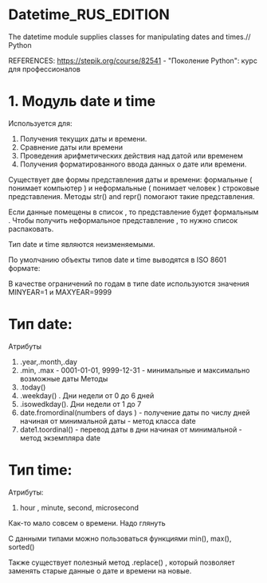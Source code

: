 # Datetime_RUS_EDITION

The datetime module supplies classes for manipulating dates and times.// Python

REFERENCES: https://stepik.org/course/82541 - "Поколение Python": курс для профессионалов

# 1. Модуль date и time

Используется для:

1. Получения текущих даты и времени.
2. Сравнение даты или времени
3. Проведения арифметических действия над датой или временем
4. Получения форматированного ввода данных о дате или времени.

Существует две формы представления даты и времени: формальные ( понимает компьютер ) и неформальные ( понимает человек ) строковые представления. Методы str() and repr() помогают такие представления.

Если данные помещены в список , то представление будет формальным . Чтобы получить неформальное представление , то нужно список распаковать.

Тип date и time являются неизменяемыми.

По умолчанию объекты типов date и time выводятся в ISO 8601 формате:

В качестве ограничений по годам в типе date используются значения MINYEAR=1 и MAXYEAR=9999

# Тип date:

Атрибуты
1. .year,.month,.day
2. .min, .max - 0001-01-01, 9999-12-31 - минимальные и максимально возможные даты
Методы
1. .today()
2. .weekday() . Дни недели от 0 до 6 дней
3. .isowedkday(). Дни недели от 1 до 7
4. date.fromordinal(numbers of days ) - получение даты по числу дней начиная от минимальной даты - метод класса date
5. date1.toordinal() - перевод даты в дни начиная от минимальной - метод экземпляра date

# Тип time:

Атрибуты:
1. hour , minute, second, microsecond

Как-то мало совсем о времени. Надо глянуть

С данными типами можно пользоваться функциями min(), max(), sorted()

Также существует полезный метод .replace() , который позволяет заменять старые данные о дате и времени на новые.
